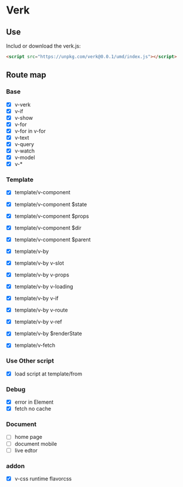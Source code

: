 # Verk

## Use

Includ or download the verk.js:

```html
<script src="https://unpkg.com/verk@0.0.1/umd/index.js"></script>
```

## Route map

### Base

- [x] v-verk
- [x] v-if
- [x] v-show
- [x] v-for
- [x] v-for in v-for
- [x] v-text
- [x] v-query
- [x] v-watch
- [x] v-model
- [x] v-*

### Template

- [x] template/v-component
- [x] template/v-component $state
- [x] template/v-component $props
- [x] template/v-component $dir
- [x] template/v-component $parent

- [x] template/v-by
- [x] template/v-by v-slot
- [x] template/v-by v-props
- [x] template/v-by v-loading
- [x] template/v-by v-if
- [x] template/v-by v-route
- [x] template/v-by v-ref
- [x] template/v-by $renderState

- [x] template/v-fetch


### Use Other script

- [x] load script at template/from

### Debug

- [x] error in Element
- [x] fetch no cache

### Document

- [ ] home page
- [ ] document mobile
- [ ] live edtor

### addon

- [x] v-css runtime flavorcss
